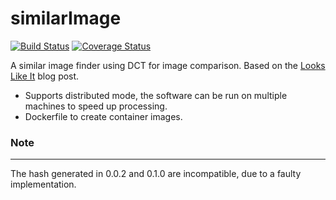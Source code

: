 similarImage
============
[![Build Status](https://travis-ci.org/dozedoff/similarImage.png?branch=develop)](https://travis-ci.org/dozedoff/similarImage) [![Coverage Status](https://coveralls.io/repos/dozedoff/similarImage/badge.png?branch=develop)](https://coveralls.io/r/dozedoff/similarImage?branch=develop)

A similar image finder using DCT for image comparison.
Based on the [Looks Like It](http://www.hackerfactor.com/blog/?/archives/432-Looks-Like-It.html) blog post.

- Supports distributed mode, the software can be run on multiple machines to speed up processing.
- Dockerfile to create container images.

### Note
------
The hash generated in 0.0.2 and 0.1.0 are incompatible, due to a faulty implementation.
